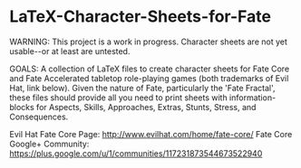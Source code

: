 LaTeX-Character-Sheets-for-Fate
===============================
WARNING: This project is a work in progress. Character sheets are not yet usable--or at least are untested.


GOALS:
A collection of LaTeX files to create character sheets for Fate Core and Fate Accelerated tabletop role-playing games (both trademarks of Evil Hat, link below). Given the nature of Fate, particularly the 'Fate Fractal', these files should provide all you need to print sheets with information-blocks for Aspects, Skills, Approaches, Extras, Stunts, Stress, and Consequences.


Evil Hat Fate Core Page:
http://www.evilhat.com/home/fate-core/
Fate Core Google+ Community:
https://plus.google.com/u/1/communities/117231873544673522940


